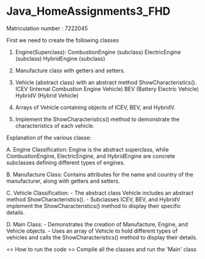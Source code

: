 # Java_HomeAssignments3_FHD

Matriculation number : 7222045

First we need to create the following classes

1. Engine(Superclass):
      CombustionEngine (subclass)
      ElectricEngine (subclass)
      HybridEngine (subclass)

2. Manufacture class with getters and setters.

3. Vehicle (abstract class) with an abstract method ShowCharacteristics().
      ICEV (Internal Combustion Engine Vehicle)
      BEV (Battery Electric Vehicle)
      HybridV (Hybrid Vehicle)

4. Arrays of Vehicle containing objects of ICEV, BEV, and HybridV.

5. Implement the ShowCharacteristics() method to demonstrate the characteristics of each vehicle.


Explanation of the various classe:

A. Engine Classification:
      Engine is the abstract superclass, while CombustionEngine, ElectricEngine, and HybridEngine are concrete subclasses defining different types of engines.

B. Manufacture Class:
      Contains attributes for the name and country of the manufacturer, along with getters and setters.

C. Vehicle Classification:
      - The abstract class Vehicle includes an abstract method ShowCharacteristics().
      - Subclasses ICEV, BEV, and HybridV implement the ShowCharacteristics() method to display their specific details.

D. Main Class:
      - Demonstrates the creation of Manufacture, Engine, and Vehicle objects.
      - Uses an array of Vehicle to hold different types of vehicles and calls the ShowCharacteristics() method to display their details.

<< How to run the code >>
      Compile all the classes and run the 'Main' class
